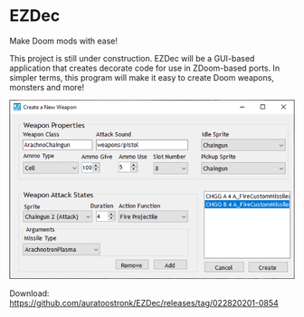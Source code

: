 # EZDec
Make Doom mods with ease!

This project is still under construction. EZDec will be a GUI-based application that creates decorate code for use in ZDoom-based ports. In simpler terms, this program will make it easy to create Doom weapons, monsters and more!

<img src="https://raw.githubusercontent.com/auratoostronk/EZDec/master/ezdec1.png">

Download: https://github.com/auratoostronk/EZDec/releases/tag/022820201-0854
